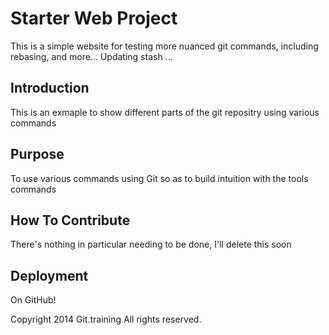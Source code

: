 # Starter Web Project

This is a simple website for testing more nuanced git commands, including rebasing, and more... Updating stash ...

## Introduction

This is an exmaple to show different parts of the git repositry using various commands

## Purpose

To use various commands using Git so as to build intuition with the tools commands

## How To Contribute

There's nothing in particular needing to be done, I'll delete this soon

## Deployment

On GitHub!

Copyright 2014 Git.training All rights reserved.
